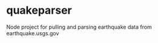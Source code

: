 quakeparser
===========

Node project for pulling and parsing earthquake data from earthquake.usgs.gov
